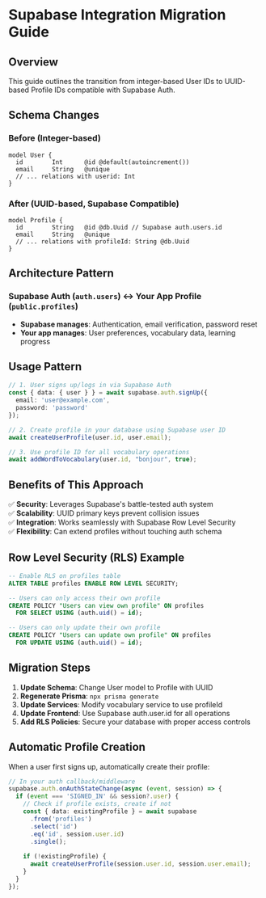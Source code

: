 # Supabase Integration Migration Guide

## Overview
This guide outlines the transition from integer-based User IDs to UUID-based Profile IDs compatible with Supabase Auth.

## Schema Changes

### Before (Integer-based)
```prisma
model User {
  id        Int      @id @default(autoincrement())
  email     String   @unique
  // ... relations with userid: Int
}
```

### After (UUID-based, Supabase Compatible)
```prisma
model Profile {
  id        String   @id @db.Uuid // Supabase auth.users.id
  email     String   @unique
  // ... relations with profileId: String @db.Uuid
}
```

## Architecture Pattern

### Supabase Auth (`auth.users`) ↔ Your App Profile (`public.profiles`)
- **Supabase manages**: Authentication, email verification, password reset
- **Your app manages**: User preferences, vocabulary data, learning progress

## Usage Pattern

```typescript
// 1. User signs up/logs in via Supabase Auth
const { data: { user } } = await supabase.auth.signUp({
  email: 'user@example.com',
  password: 'password'
});

// 2. Create profile in your database using Supabase user ID
await createUserProfile(user.id, user.email);

// 3. Use profile ID for all vocabulary operations
await addWordToVocabulary(user.id, "bonjour", true);
```

## Benefits of This Approach

✅ **Security**: Leverages Supabase's battle-tested auth system  
✅ **Scalability**: UUID primary keys prevent collision issues  
✅ **Integration**: Works seamlessly with Supabase Row Level Security  
✅ **Flexibility**: Can extend profiles without touching auth schema  

## Row Level Security (RLS) Example

```sql
-- Enable RLS on profiles table
ALTER TABLE profiles ENABLE ROW LEVEL SECURITY;

-- Users can only access their own profile
CREATE POLICY "Users can view own profile" ON profiles 
  FOR SELECT USING (auth.uid() = id);

-- Users can only update their own profile  
CREATE POLICY "Users can update own profile" ON profiles 
  FOR UPDATE USING (auth.uid() = id);
```

## Migration Steps

1. **Update Schema**: Change User model to Profile with UUID
2. **Regenerate Prisma**: `npx prisma generate`
3. **Update Services**: Modify vocabulary service to use profileId
4. **Update Frontend**: Use Supabase auth.user.id for all operations
5. **Add RLS Policies**: Secure your database with proper access controls

## Automatic Profile Creation

When a user first signs up, automatically create their profile:

```typescript
// In your auth callback/middleware
supabase.auth.onAuthStateChange(async (event, session) => {
  if (event === 'SIGNED_IN' && session?.user) {
    // Check if profile exists, create if not
    const { data: existingProfile } = await supabase
      .from('profiles')
      .select('id')
      .eq('id', session.user.id)
      .single();
      
    if (!existingProfile) {
      await createUserProfile(session.user.id, session.user.email);
    }
  }
});
``` 